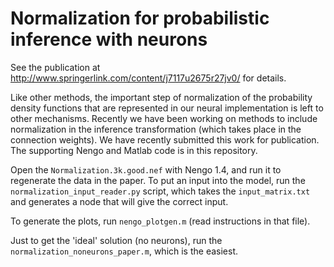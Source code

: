 Normalization for probabilistic inference with neurons
======================================================

See the publication at
http://www.springerlink.com/content/j7117u2675r27jv0/
for details.

Like other methods, the important step of normalization of the
probability density functions that are represented in our neural
implementation is left to other mechanisms. Recently we have been
working on methods to include normalization in the inference
transformation (which takes place in the connection weights). We have
recently submitted this work for publication. The supporting Nengo and
Matlab code is in this repository.

Open the `Normalization.3k.good.nef` with Nengo 1.4, and run it to
regenerate the data in the paper. To put an input into the model, run
the `normalization_input_reader.py` script, which takes the
`input_matrix.txt` and generates a node that will give the correct
input.

To generate the plots, run `nengo_plotgen.m` (read instructions in
that file).

Just to get the 'ideal' solution (no neurons), run the
`normalization_noneurons_paper.m`, which is the easiest.
